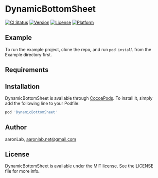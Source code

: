 # DynamicBottomSheet

[![CI Status](https://img.shields.io/travis/aaronLab/DynamicBottomSheet.svg?style=flat)](https://travis-ci.org/aaronLab/DynamicBottomSheet)
[![Version](https://img.shields.io/cocoapods/v/DynamicBottomSheet.svg?style=flat)](https://cocoapods.org/pods/DynamicBottomSheet)
[![License](https://img.shields.io/cocoapods/l/DynamicBottomSheet.svg?style=flat)](https://cocoapods.org/pods/DynamicBottomSheet)
[![Platform](https://img.shields.io/cocoapods/p/DynamicBottomSheet.svg?style=flat)](https://cocoapods.org/pods/DynamicBottomSheet)

## Example

To run the example project, clone the repo, and run `pod install` from the Example directory first.

## Requirements

## Installation

DynamicBottomSheet is available through [CocoaPods](https://cocoapods.org). To install
it, simply add the following line to your Podfile:

```ruby
pod 'DynamicBottomSheet'
```

## Author

aaronLab, aaronlab.net@gmail.com

## License

DynamicBottomSheet is available under the MIT license. See the LICENSE file for more info.
